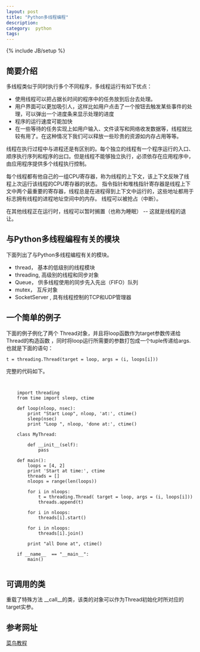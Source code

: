 ```yaml
---
layout: post
title: "Python多线程编程"
description: 
category:  python
tags: 
---
```

{% include JB/setup %}
## 简要介绍
多线程类似于同时执行多个不同程序，多线程运行有如下优点：  

* 使用线程可以把占据长时间的程序中的任务放到后台去处理。
* 用户界面可以更加吸引人，这样比如用户点击了一个按钮去触发某些事件的处理，可以弹出一个进度条来显示处理的进度
* 程序的运行速度可能加快
* 在一些等待的任务实现上如用户输入、文件读写和网络收发数据等，线程就比较有用了。在这种情况下我们可以释放一些珍贵的资源如内存占用等等。

线程在执行过程中与进程还是有区别的。每个独立的线程有一个程序运行的入口、顺序执行序列和程序的出口。但是线程不能够独立执行，必须依存在应用程序中，由应用程序提供多个线程执行控制。

每个线程都有他自己的一组CPU寄存器，称为线程的上下文，该上下文反映了线程上次运行该线程的CPU寄存器的状态。
指令指针和堆栈指针寄存器是线程上下文中两个最重要的寄存器，线程总是在进程得到上下文中运行的，这些地址都用于标志拥有线程的进程地址空间中的内存。
线程可以被抢占（中断）。

在其他线程正在运行时，线程可以暂时搁置（也称为睡眠） -- 这就是线程的退让。  

## 与Python多线程编程有关的模块
下面列出了与Python多线程编程有关的模块。  

* thread， 基本的低级别的线程模块
* threading, 高级别的线程和同步对象
* Queue， 供多线程使用的同步先入先出（FIFO）队列
* mutex， 互斥对象
* SocketServer , 具有线程控制的TCP和UDP管理器

## 一个简单的例子
下面的例子例化了两个 Thread对象，并且将loop函数作为target参数传递给Thread的构造函数
，同时将loop运行所需要的参数打包成一个tuple传递给args.也就是下面的语句：

    t = threading.Thread(target = loop, args = (i, loops[i]))
    
完整的代码如下。

<pre><code>

    import threading
    from time import sleep, ctime
    
    def loop(nloop, nsec):
        print "Start Loop", nloop, 'at:', ctime()
        sleep(nsec)
        print "Loop ", nloop, 'done at:', ctime()
            
    class MyThread:
        
        def __init__(self):
            pass
            
    def main():
        loops = [4, 2]
        print 'Start at time:', ctime
        threads = []
        nloops = range(len(loops))
        
        for i in nloops:
            t = threading.Thread( target = loop, args = (i, loops[i]))
            threads.append(t)
    
        for i in nloops:
            threads[i].start()
        
        for i in nloops:
            threads[i].join()
        
        print "all Done at", ctime()
        
    if __name__  == "__main__":
        main()

</code></pre>

## 可调用的类
重载了特殊方法 __call__的类，该类的对象可以作为Thread初始化时所对应的target实参。

## 参考网址  
[菜鸟教程](http://www.runoob.com/python/python-multithreading.html)